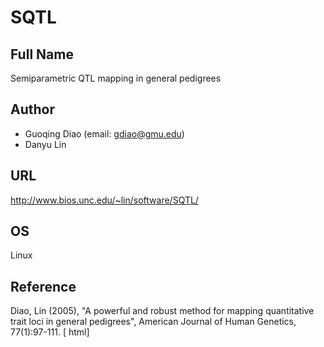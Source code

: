# SQTL

## Full Name
Semiparametric QTL mapping in general pedigrees

## Author
* Guoqing Diao (email: gdiao@gmu.edu)
* Danyu Lin

## URL
http://www.bios.unc.edu/~lin/software/SQTL/

## OS
Linux

## Reference
Diao, Lin (2005), "A powerful and robust method for mapping quantitative trait loci in general pedigrees", American Journal of Human Genetics, 77(1):97-111\. [ html]